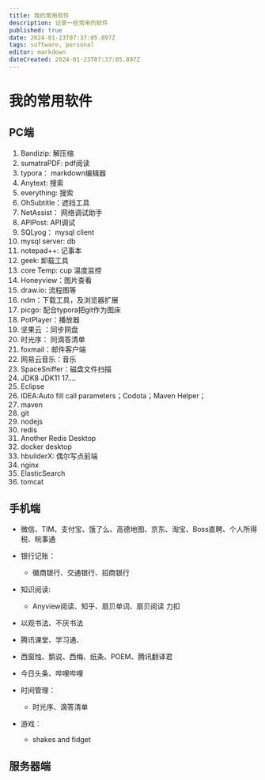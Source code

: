 ```yaml
---
title: 我的常用软件
description: 记录一些常用的软件
published: true
date: 2024-01-23T07:37:05.897Z
tags: software, personal
editor: markdown
dateCreated: 2024-01-23T07:37:05.897Z
---
```


# 我的常用软件

## PC端

01. Bandizip: 解压缩
02. sumatraPDF:  pdf阅读
03. typora：  markdown编辑器
04. Anytext: 搜索
05. everything: 搜索
06. OhSubtitle：遮挡工具
07. NetAssist： 网络调试助手
08. APIPost:   API调试
09. SQLyog： mysql client
10. mysql server:  db
11. notepad++: 记事本
12. geek: 卸载工具
13. core Temp:  cup 温度监控
14. Honeyview：图片查看
15. draw.io:  流程图等
16. ndm：下载工具，及浏览器扩展
17. picgo: 配合typora把git作为图床
18. PotPlayer：播放器
19. 坚果云 ：同步网盘
20. 时光序： 同滴答清单
21. foxmail：邮件客户端
22. 网易云音乐：音乐
23. SpaceSniffer：磁盘文件扫描
24. JDK8 JDK11  17....
25. Eclipse
26. IDEA:Auto fill call parameters；Codota；Maven Helper；
27. maven
28. git
29. nodejs
30. redis
31. Another Redis Desktop
32. docker desktop
33. hbuilderX: 偶尔写点前端
34. nginx
35. ElasticSearch
36. tomcat



## 手机端

- 微信、TIM、支付宝、饿了么、高德地图、京东、淘宝、Boss直聘、个人所得税、皖事通
- 银行记账：
  - 徽商银行、交通银行、招商银行

- 知识阅读:
  - Anyview阅读、知乎、扇贝单词、扇贝阅读
力扣
- 以观书法、不厌书法
- 腾讯课堂、学习通、
- 西窗烛、鹅说、西梅、纸条、POEM、腾讯翻译君
- 今日头条、哔哩哔哩
- 时间管理：
  - 时光序、滴答清单
- 游戏：
  - shakes and fidget
 


## 服务器端